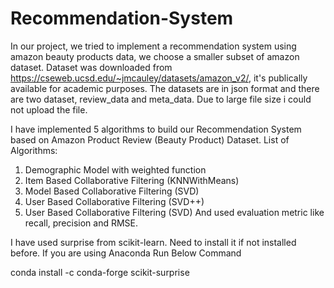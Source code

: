 # Recommendation-System

In our project, we tried to implement a recommendation system using amazon beauty products data, we choose a smaller subset of amazon dataset. 
Dataset was downloaded from https://cseweb.ucsd.edu/~jmcauley/datasets/amazon_v2/, it's publically available for academic purposes. 
The datasets are in json format and there are two dataset, review_data and meta_data. Due to large file size i could not upload the file.


I have implemented 5 algorithms to build our Recommendation System based on Amazon Product Review (Beauty Product) Dataset. 
List of Algorithms: 
1. Demographic Model with weighted function 
2. Item Based Collaborative Filtering (KNNWithMeans) 
3. Model Based Collaborative Filtering (SVD) 
4. User Based Collaborative Filtering (SVD++) 
5. User Based Collaborative Filtering (SVD) 
And used evaluation metric like recall, precision and RMSE. 

I have used surprise from scikit-learn. Need to install it if not installed before.
If you are using Anaconda Run Below Command

conda install -c conda-forge scikit-surprise

